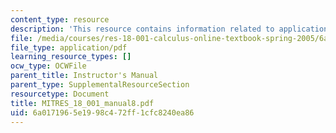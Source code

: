 ```yaml
---
content_type: resource
description: 'This resource contains information related to applications of the integral. '
file: /media/courses/res-18-001-calculus-online-textbook-spring-2005/6a0171965e1998c472ff1cfc8240ea86_MITRES_18_001_manual8.pdf
file_type: application/pdf
learning_resource_types: []
ocw_type: OCWFile
parent_title: Instructor's Manual
parent_type: SupplementalResourceSection
resourcetype: Document
title: MITRES_18_001_manual8.pdf
uid: 6a017196-5e19-98c4-72ff-1cfc8240ea86
---
```

